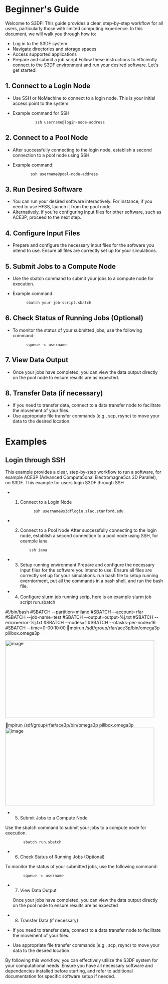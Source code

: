 # Beginner's Guide

Welcome to S3DF! This guide provides a clear, step-by-step workflow for all users, particularly those with limited computing experience. In this document, we will walk you through how to:

- Log in to the S3DF system
- Navigate directories and storage spaces
- Access supported applications
- Prepare and submit a job script
Follow these instructions to efficiently connect to the S3DF environment and run your desired software. Let's get started!
  

## 1. Connect to a Login Node

- Use SSH or NoMachine to connect to a login node. This is your initial access point to the system.
- Example command for SSH:

                ssh username@login-node-address

## 2. Connect to a Pool Node

- After successfully connecting to the login node, establish a second connection to a pool node using SSH.
- Example command:

              ssh username@pool-node-address

## 3. Run Desired Software

- You can run your desired software interactively. For instance, if you need to use HFSS, launch it from the pool node.
- Alternatively, if you're configuring input files for other software, such as ACE3P, proceed to the next step.

## 4. Configure Input Files

- Prepare and configure the necessary input files for the software you intend to use. Ensure all files are correctly set up for your simulations.

## 5. Submit Jobs to a Compute Node

- Use the sbatch command to submit your jobs to a compute node for execution.
- Example command:

            sbatch your-job-script.sbatch

## 6. Check Status of Running Jobs (Optional)

- To monitor the status of your submitted jobs, use the following command:
  
            squeue -u username

## 7. View Data Output

 - Once your jobs have completed, you can view the data output directly on the pool node to ensure results are as expected.

## 8. Transfer Data (if necessary)

- If you need to transfer data, connect to a data transfer node to facilitate the movement of your files.
- Use appropriate file transfer commands (e.g., scp, rsync) to move your data to the desired location.

# Examples

## Login through SSH
This example provides a clear, step-by-step workflow to run a software, for example ACE3P (Advanced Computa5onal Electromagne5cs 3D Parallel), on S3DF. This example for users login S3DF through SSH

 - 1. Connect to a Login Node
      
                ssh username@s3dflogin.slac.stanford.edu

 - 2. Connect to a Pool Node
    After successfully connecting to the login node, establish a second connection to a pool node using SSH, for example iana

              ssh iana

 - 3. Setup running environment
      Prepare and configure the necessary input files for the software you intend to use. Ensure all files are correctly set up for your simulations.
run bash file to setup running everniorment,  put all the commands in a bash shell, and run the bash file. 
      
 - 4. Configure slurm job running scrip, here is an example slurm job script run.sbatch
      
#!/bin/bash
#SBATCH --partition=milano
#SBATCH --account=rfar
#SBATCH --job-name=test
#SBATCH --output=output-%j.txt
#SBATCH --error=error-%j.txt
#SBATCH --nodes=1
#SBATCH --ntasks-per-node=16
#SBATCH --time=0-00:10:00
mpirun /sdf/group/rfar/ace3p/bin/omega3p pillbox.omega3p

<img width="475" height="248" alt="image" src="https://github.com/user-attachments/assets/a44c0713-d72d-4144-b340-3e2e7948b4b7" />

mpirun /sdf/group/rfar/ace3p/bin/omega3p pillbox.omega3p
<img width="475" height="248" alt="image" src="https://github.com/user-attachments/assets/9293806c-0c61-4524-8a2a-39920884cb72" />


  
- 5. Submit Jobs to a Compute Node

 Use the sbatch command to submit your jobs to a compute node for execution.

            sbatch run.sbatch

 - 6. Check Status of Running Jobs (Optional)

  To monitor the status of your submitted jobs, use the following command:
  
            squeue -u username

- 7. View Data Output

  Once your jobs have completed, you can view the data output directly on the pool node to ensure results are as expected

- 8. Transfer Data (if necessary)

- If you need to transfer data, connect to a data transfer node to facilitate the movement of your files.
- Use appropriate file transfer commands (e.g., scp, rsync) to move your data to the desired location.

By following this workflow, you can effectively utilize the S3DF system for your computational needs. 
Ensure you have all necessary software and dependencies installed before starting, 
and refer to additional documentation for specific software setup if needed.
